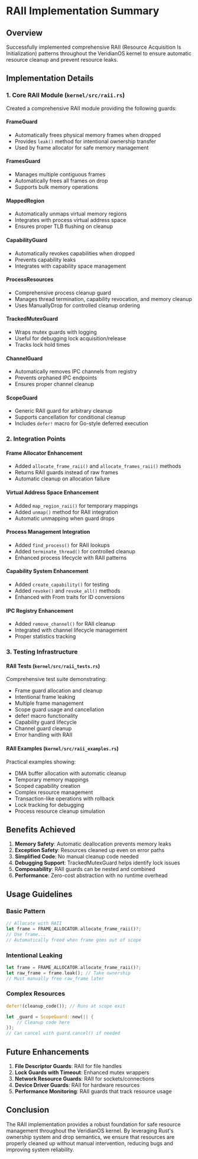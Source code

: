 # RAII Implementation Summary

## Overview
Successfully implemented comprehensive RAII (Resource Acquisition Is Initialization) patterns throughout the VeridianOS kernel to ensure automatic resource cleanup and prevent resource leaks.

## Implementation Details

### 1. Core RAII Module (`kernel/src/raii.rs`)
Created a comprehensive RAII module providing the following guards:

#### FrameGuard
- Automatically frees physical memory frames when dropped
- Provides `leak()` method for intentional ownership transfer
- Used by frame allocator for safe memory management

#### FramesGuard  
- Manages multiple contiguous frames
- Automatically frees all frames on drop
- Supports bulk memory operations

#### MappedRegion
- Automatically unmaps virtual memory regions
- Integrates with process virtual address space
- Ensures proper TLB flushing on cleanup

#### CapabilityGuard
- Automatically revokes capabilities when dropped
- Prevents capability leaks
- Integrates with capability space management

#### ProcessResources
- Comprehensive process cleanup guard
- Manages thread termination, capability revocation, and memory cleanup
- Uses ManuallyDrop for controlled cleanup ordering

#### TrackedMutexGuard
- Wraps mutex guards with logging
- Useful for debugging lock acquisition/release
- Tracks lock hold times

#### ChannelGuard
- Automatically removes IPC channels from registry
- Prevents orphaned IPC endpoints
- Ensures proper channel cleanup

#### ScopeGuard
- Generic RAII guard for arbitrary cleanup
- Supports cancellation for conditional cleanup
- Includes `defer!` macro for Go-style deferred execution

### 2. Integration Points

#### Frame Allocator Enhancement
- Added `allocate_frame_raii()` and `allocate_frames_raii()` methods
- Returns RAII guards instead of raw frames
- Automatic cleanup on allocation failure

#### Virtual Address Space Enhancement
- Added `map_region_raii()` for temporary mappings
- Added `unmap()` method for RAII integration
- Automatic unmapping when guard drops

#### Process Management Integration
- Added `find_process()` for RAII lookups
- Added `terminate_thread()` for controlled cleanup
- Enhanced process lifecycle with RAII patterns

#### Capability System Enhancement
- Added `create_capability()` for testing
- Added `revoke()` and `revoke_all()` methods
- Enhanced with From traits for ID conversions

#### IPC Registry Enhancement
- Added `remove_channel()` for RAII cleanup
- Integrated with channel lifecycle management
- Proper statistics tracking

### 3. Testing Infrastructure

#### RAII Tests (`kernel/src/raii_tests.rs`)
Comprehensive test suite demonstrating:
- Frame guard allocation and cleanup
- Intentional frame leaking
- Multiple frame management
- Scope guard usage and cancellation
- defer! macro functionality
- Capability guard lifecycle
- Channel guard cleanup
- Error handling with RAII

#### RAII Examples (`kernel/src/raii_examples.rs`)
Practical examples showing:
- DMA buffer allocation with automatic cleanup
- Temporary memory mappings
- Scoped capability creation
- Complex resource management
- Transaction-like operations with rollback
- Lock tracking for debugging
- Process resource cleanup simulation

## Benefits Achieved

1. **Memory Safety**: Automatic deallocation prevents memory leaks
2. **Exception Safety**: Resources cleaned up even on error paths
3. **Simplified Code**: No manual cleanup code needed
4. **Debugging Support**: TrackedMutexGuard helps identify lock issues
5. **Composability**: RAII guards can be nested and combined
6. **Performance**: Zero-cost abstraction with no runtime overhead

## Usage Guidelines

### Basic Pattern
```rust
// Allocate with RAII
let frame = FRAME_ALLOCATOR.allocate_frame_raii()?;
// Use frame...
// Automatically freed when frame goes out of scope
```

### Intentional Leaking
```rust
let frame = FRAME_ALLOCATOR.allocate_frame_raii()?;
let raw_frame = frame.leak(); // Take ownership
// Must manually free raw_frame later
```

### Complex Resources
```rust
defer!(cleanup_code()); // Runs at scope exit

let _guard = ScopeGuard::new(|| {
    // Cleanup code here
});
// Can cancel with guard.cancel() if needed
```

## Future Enhancements

1. **File Descriptor Guards**: RAII for file handles
2. **Lock Guards with Timeout**: Enhanced mutex wrappers
3. **Network Resource Guards**: RAII for sockets/connections
4. **Device Driver Guards**: RAII for hardware resources
5. **Performance Monitoring**: RAII guards that track resource usage

## Conclusion

The RAII implementation provides a robust foundation for safe resource management throughout the VeridianOS kernel. By leveraging Rust's ownership system and drop semantics, we ensure that resources are properly cleaned up without manual intervention, reducing bugs and improving system reliability.